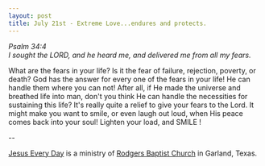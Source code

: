 ```yaml
---
layout: post
title: July 21st - Extreme Love...endures and protects.
---
```


_Psalm 34:4  
I sought the LORD, and he heard me, and delivered me from all my
fears._

What are the fears in your life? Is it the fear of failure,
rejection, poverty, or death? God has the answer for every one of the
fears in your life! He can handle them where you can not! After all,
if He made the universe and breathed life into man, don't you think
He can handle the necessities for sustaining this life? It's really
quite a relief to give your fears to the Lord. It might make you want
to smile, or even laugh out loud, when His peace comes back into your
soul! Lighten your load, and SMILE !

 --

<a href=http://jesuseveryday.net>Jesus Every Day</a> is a ministry of <a href=http://rodgersbaptist.net>Rodgers Baptist Church</a> in Garland, Texas.
